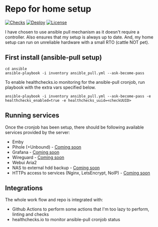 # Repo for home setup

[![Checks](https://github.com/ahmedsajid/home-setup/workflows/checks/badge.svg)](https://github.com/ahmedsajid/home-setup/actions?query=workflow%3A%22checks%22)
[![Deploy](https://healthchecks.io/badge/ddd55f41-eb2c-4f60-a543-5a9f58/pEfoA72_/deploy.svg)](https://healthchecks.io/badge/ddd55f41-eb2c-4f60-a543-5a9f58/pEfoA72_/deploy.svg)
[![License](https://img.shields.io/github/license/ahmedsajid/home-setup)](LICENSE)

I have chosen to use ansible pull mechanism as it doesn't require a controller.
Also ensures that my setup is always up to date.
And, my home setup can run on unreliable hardware with a small RTO (cattle NOT pet).

## First install (ansible-pull setup)
```
cd ansible
ansible-playbook -i inventory ansible_pull.yml --ask-become-pass
```

To enable healthchecks.io monitoring for the ansible-pull cronjob, run playbook with the extra vars specified below.
```
ansible-playbook -i inventory ansible_pull.yml --ask-become-pass -e healthchecks_enabled=true -e healthchecks_uuid=<checkUUID>
```

## Running services

Once the cronjob has been setup, there should be following available services provided by the server:
- Emby
- Pihole (+Unbound) - [Coming soon](https://github.com/ahmedsajid/home-setup/issues/28)
- Grafana - [Coming soon](https://github.com/ahmedsajid/home-setup/issues/30)
- Wireguard - [Coming soon](https://github.com/ahmedsajid/home-setup/issues/29)
- Webui Aria2
- NAS to external hdd backup - [Coming soon](https://github.com/ahmedsajid/home-setup/issues/32)
- HTTPs access to services (Nginx, LetsEncrypt, NoIP) - [Coming soon](https://github.com/ahmedsajid/home-setup/issues/33)

## Integrations

The whole work flow and repo is integrated with:
- Github Actions to perform some actions that I'm too lazy to perform, linting and checks
- healthchecks.io to monitor ansible-pull cronjob status